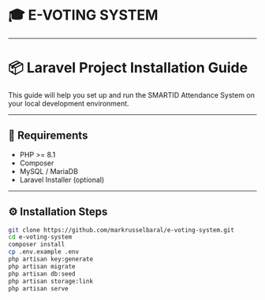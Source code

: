 # 🎓 E-VOTING SYSTEM

---

# 📦 Laravel Project Installation Guide

This guide will help you set up and run the SMARTID Attendance System on your local development environment.

---

## 🚀 Requirements

- PHP >= 8.1
- Composer
- MySQL / MariaDB
- Laravel Installer (optional)

---

## ⚙️ Installation Steps

```bash
git clone https://github.com/markrusselbaral/e-voting-system.git
cd e-voting-system
composer install
cp .env.example .env
php artisan key:generate
php artisan migrate
php artisan db:seed
php artisan storage:link
php artisan serve
